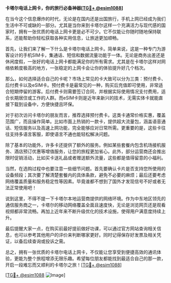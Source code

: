 **卡塔尔电话上网卡，你的旅行必备神器[[TG💪+ @esim1088](https://t.me/s/esim1088)]**

在当今这个信息爆炸的时代，无论是在国内还是出国旅行，手机上网已经成为我们生活中不可或缺的一部分。尤其是当你来到卡塔尔这样一个充满活力与现代感的国家时，拥有一张优质的电话上网卡更是必不可少。它不仅能让你随时随地保持联系，还能帮助你轻松获取各种实用信息，让旅途更加顺畅。

首先，让我们来了解一下什么是卡塔尔电话上网卡。简单来说，这是一种专门为游客设计的手机SIM卡，集通话、短信和数据流量功能于一体。无论是商务出差还是休闲度假，一张好的电话上网卡都能满足你的所有需求。尤其是在卡塔尔这样对网络依赖度极高的地方，一张稳定的上网卡会让你的体验提升好几个档次。

那么，如何选择适合自己的卡呢？市场上常见的卡大致可以分为三类：预付费卡、后付费卡以及eSIM卡。预付费卡是最常见的一种，购买后充值即可使用，非常适合短期停留的游客。后付费卡则需要签订合同，并根据实际使用情况支付费用，适合长期居住或工作的人群。而eSIM卡则是近年来新兴的技术，无需实体卡就能直接下载到设备中，方便快捷且环保。

对于初次访问卡塔尔的朋友而言，推荐选择预付费卡。这类卡通常价格实惠，覆盖范围广，而且操作简单。比如市面上热销的一款卡，提供超大流量包，涵盖语音通话、短信服务以及高速上网功能，完全能够应对日常所需。更重要的是，这些卡往往支持多语言客服，即使语言不通也能轻松解决问题。

除了基本的功能外，许多卡还提供了额外的服务。例如某些套餐内包含机场接机服务、酒店预订优惠等增值服务，让您的旅程更加省心。此外，部分运营商还会推出限时促销活动，比如买卡送礼品或者赠送额外流量，这些都是值得留意的小福利。

当然，在选购过程中也要注意一些细节问题。首先要确认卡片是否支持您所使用的设备频段；其次要了解清楚套餐内的具体条款，避免不必要的麻烦；最后还要考虑网络覆盖质量和服务稳定性等因素。毕竟谁都不想到了国外才发现信号不好或者无法正常使用吧！

说到这里，不得不提一下卡塔尔本地运营商提供的网络环境。作为中东地区领先的通信服务商之一，卡塔尔的移动网络覆盖全面且速度快，无论是浏览网页还是观看视频都非常流畅。再加上近年来不断升级优化的技术设施，使得用户满意度持续上升。

最后提醒大家一点，在购买前最好提前做好功课，可以通过官方网站查询相关信息，也可以参考其他用户的评价来判断哪家更好。同时记得保存好发票及相关凭证，以备后续查询或投诉之需。

总之，拥有一张优质的卡塔尔电话上网卡，不仅能让您享受到便捷高效的通讯体验，更能为整个旅程增添无限乐趣。希望每位朋友都能找到最适合自己的那一款，开启一段难忘而又顺利的卡塔尔之旅！[[TG💪+ @esim1088](https://t.me/s/esim1088)]

[[TG💪+ @esim1088](https://t.me/s/esim1088) ![Image](https://i.postimg.cc/4NQfJmqS/Snipaste-2025-05-13-00-14-12.png)]